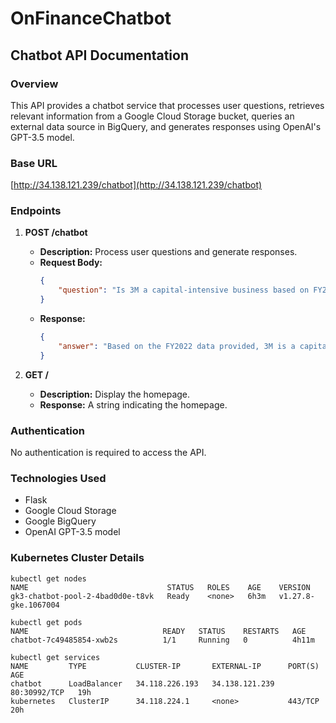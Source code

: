 # OnFinanceChatbot

## Chatbot API Documentation

### Overview
This API provides a chatbot service that processes user questions, retrieves relevant information from a Google Cloud Storage bucket, queries an external data source in BigQuery, and generates responses using OpenAI's GPT-3.5 model.

### Base URL
[http://34.138.121.239/chatbot](http://34.138.121.239/chatbot)

### Endpoints

1. **POST /chatbot**
   - **Description:** Process user questions and generate responses.
   - **Request Body:**
     ```json
     {
         "question": "Is 3M a capital-intensive business based on FY2022 data?"
     }
     ```
   - **Response:**
     ```json
     {
         "answer": "Based on the FY2022 data provided, 3M is a capital-intensive business. This can be inferred from the significant investment in property, plant, and equipment (PP&E) as shown in the Consolidated Balance Sheet. In 2022, 3M had a total of $9,178 million in net PP&E, which indicates a substantial amount of capital tied up in physical assets. Additionally, the cash flows from investing activities show that 3M made sizable purchases of PP&E in 2022, further supporting the conclusion that it is a capital-intensive business."
     }
     ```

2. **GET /**
   - **Description:** Display the homepage.
   - **Response:** A string indicating the homepage.

### Authentication
No authentication is required to access the API.

### Technologies Used
- Flask
- Google Cloud Storage
- Google BigQuery
- OpenAI GPT-3.5 model

### Kubernetes Cluster Details

```plaintext
kubectl get nodes
NAME                               STATUS   ROLES    AGE    VERSION
gk3-chatbot-pool-2-4bad0d0e-t8vk   Ready    <none>   6h3m   v1.27.8-gke.1067004

kubectl get pods
NAME                              READY   STATUS    RESTARTS   AGE
chatbot-7c49485854-xwb2s          1/1     Running   0          4h11m

kubectl get services
NAME         TYPE           CLUSTER-IP       EXTERNAL-IP      PORT(S)        AGE
chatbot      LoadBalancer   34.118.226.193   34.138.121.239   80:30992/TCP   19h
kubernetes   ClusterIP      34.118.224.1     <none>           443/TCP        20h
